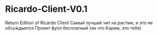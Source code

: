 # Ricardo-Client-V0.1
Return Edition of Ricardo Client
Самый лучший чит на растми, и это не обсуждыется
Проект фулл бесплатный так что Карим, это тебе)
